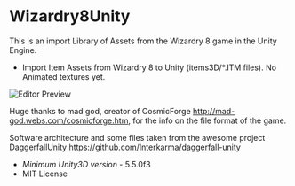 # Wizardry8Unity

This is an import Library of Assets from the Wizardry 8 game in the Unity Engine.

+ Import Item Assets from Wizardry 8 to Unity (items3D/*.ITM files). No Animated textures yet.

![Editor Preview](http://i.imgur.com/5t8zP5C.png)

Huge thanks to mad god, creator of CosmicForge http://mad-god.webs.com/cosmicforge.htm, for the info on the file format of the game.

Software architecture and some files taken from the awesome project DaggerfallUnity https://github.com/Interkarma/daggerfall-unity

+ *Minimum Unity3D version* - 5.5.0f3
+ MIT License
